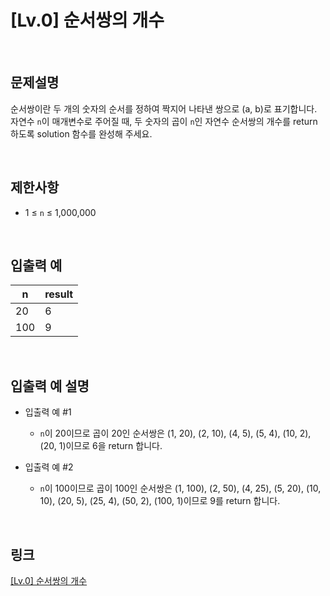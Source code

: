 # [Lv.0] 순서쌍의 개수

<br>

## 문제설명
순서쌍이란 두 개의 숫자의 순서를 정하여 짝지어 나타낸 쌍으로 (a, b)로 표기합니다. 자연수 `n`이 매개변수로 주어질 때, 두 숫자의 곱이 `n`인 자연수 순서쌍의 개수를 return 하도록 solution 함수를 완성해 주세요.

<br>

## 제한사항
- 1 ≤ `n` ≤ 1,000,000

<br>

## 입출력 예
| n | result |
|---|---|
| 20 | 6 |
| 100 | 9 |

<br>

## 입출력 예 설명
- 입출력 예 #1
    - `n`이 20이므로 곱이 20인 순서쌍은 (1, 20), (2, 10), (4, 5), (5, 4), (10, 2), (20, 1)이므로 6을 return 합니다.

- 입출력 예 #2
    - `n`이 100이므로 곱이 100인 순서쌍은 (1, 100), (2, 50), (4, 25), (5, 20), (10, 10), (20, 5), (25, 4), (50, 2), (100, 1)이므로 9를 return 합니다.

<br>

## 링크
[[Lv.0] 순서쌍의 개수](https://school.programmers.co.kr/learn/courses/30/lessons/120836)

